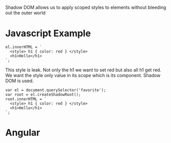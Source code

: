 Shadow DOM allows us to apply scoped styles to elements without bleeding out the outer world<br>
# Javascript Example
```
el.innerHTML = `
  <style> h1 { color: red } </style>
  <h1>Hello</h1>
`;
```

This style is leak. Not only the h1 we want to set red but also all h1 get red.<br>
We want the style only value in its scope which is its component. Shadow DOM is used.
```
var el = document.querySelector('favorite');
var root = el.createShadowRoot();
root.innerHTML = `
  <style> h1 { color: red } </style>
  <h1>Hello</h1>
`;
```
# Angular

